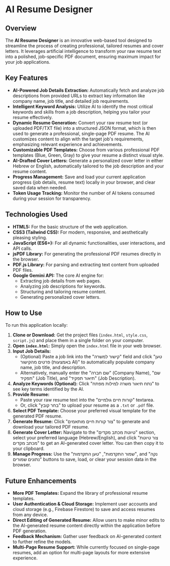 # AI Resume Designer


## Overview

The **AI Resume Designer** is an innovative web-based tool designed to streamline the process of creating professional, tailored resumes and cover letters. It leverages artificial intelligence to transform your raw resume text into a polished, job-specific PDF document, ensuring maximum impact for your job applications.

## Key Features

* **AI-Powered Job Details Extraction:** Automatically fetch and analyze job descriptions from provided URLs to extract key information like company name, job title, and detailed job requirements.
* **Intelligent Keyword Analysis:** Utilize AI to identify the most critical keywords and skills from a job description, helping you tailor your resume effectively.
* **Dynamic Resume Generation:** Convert your raw resume text (or uploaded PDF/TXT file) into a structured JSON format, which is then used to generate a professional, single-page PDF resume. The AI customizes content to align with the target job's requirements, emphasizing relevant experience and achievements.
* **Customizable PDF Templates:** Choose from various professional PDF templates (Blue, Green, Gray) to give your resume a distinct visual style.
* **AI-Drafted Cover Letters:** Generate a personalized cover letter in either Hebrew or English, automatically tailored to the job description and your resume content.
* **Progress Management:** Save and load your current application progress (job details, resume text) locally in your browser, and clear saved data when needed.
* **Token Usage Tracking:** Monitor the number of AI tokens consumed during your session for transparency.

## Technologies Used

* **HTML5:** For the basic structure of the web application.
* **CSS3 (Tailwind CSS):** For modern, responsive, and aesthetically pleasing styling.
* **JavaScript (ES6+):** For all dynamic functionalities, user interactions, and API calls.
* **jsPDF Library:** For generating the professional PDF resumes directly in the browser.
* **PDF.js Library:** For parsing and extracting text content from uploaded PDF files.
* **Google Gemini API:** The core AI engine for:
    * Extracting job details from web pages.
    * Analyzing job descriptions for keywords.
    * Structuring and tailoring resume content.
    * Generating personalized cover letters.

## How to Use

To run this application locally:

1.  **Clone or Download:** Get the project files (`index.html`, `style.css`, `script.js`) and place them in a single folder on your computer.
2.  **Open `index.html`:** Simply open the `index.html` file in your web browser.
3.  **Input Job Details:**
    * (Optional) Paste a job link into the "קישור למשרה" field and click "טען פרטים מהקישור (באמצעות AI)" to automatically populate company name, job title, and description.
    * Alternatively, manually enter the "שם חברה" (Company Name), "שם תפקיד" (Job Title), and "תיאור תפקיד" (Job Description).
4.  **Analyze Keywords (Optional):** Click "נתח תיאור משרה למילות מפתח" to see key terms identified by the AI.
5.  **Provide Resume:**
    * Paste your raw resume text into the "קורות חיים גולמיים" textarea.
    * Or, click "בחר קובץ" to upload your resume as a `.txt` or `.pdf` file.
6.  **Select PDF Template:** Choose your preferred visual template for the generated PDF resume.
7.  **Generate Resume:** Click "צור קורות חיים מותאמים" to generate and download your tailored PDF resume.
8.  **Generate Cover Letter:** Navigate to the "טיוטת מכתב מקדים" section, select your preferred language (Hebrew/English), and click "צור טיוטת מכתב מקדים" to get an AI-generated cover letter. You can then copy it to your clipboard.
9.  **Manage Progress:** Use the "שמור התקדמות", "טען התקדמות", and "נקה נתונים שמורים" buttons to save, load, or clear your session data in the browser.

## Future Enhancements

* **More PDF Templates:** Expand the library of professional resume templates.
* **User Authentication & Cloud Storage:** Implement user accounts and cloud storage (e.g., Firebase Firestore) to save and access resumes from any device.
* **Direct Editing of Generated Resume:** Allow users to make minor edits to the AI-generated resume content directly within the application before PDF generation.
* **Feedback Mechanism:** Gather user feedback on AI-generated content to further refine the models.
* **Multi-Page Resume Support:** While currently focused on single-page resumes, add an option for multi-page layouts for more extensive experience.
